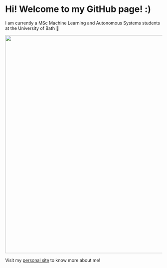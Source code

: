 

# Hi! Welcome to my GitHub page! :)

I am currently a MSc Machine Learning and Autonomous Systems students at the University of Bath 🛁

<img src='git-cover.png' width='700'>

Visit my [personal site](https://sskyau.github.io/personal-site/) to know more about me! 
